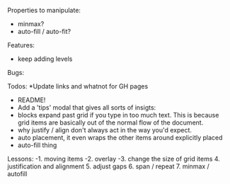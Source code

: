 Properties to manipulate:
  * minmax?
  * auto-fill / auto-fit?

Features:
  * keep adding levels

Bugs:
 

Todos: 
  *Update links and whatnot for GH pages
  * README!
  * Add a 'tips' modal that gives all sorts of insigts:
   * blocks expand past grid if you type in too much text. This is because grid items are basically out of the normal flow of the document.
   * why justify / align don't always act in the way you'd expect.
   * auto placement, it even wraps the other items around explicitly placed
   * auto-fill thing


  Lessons:
  -1. moving items
  -2. overlay
  -3. change the size of grid items
  4. justification and alignment
  5. adjust gaps
  6. span / repeat
  7. minmax / autofill

